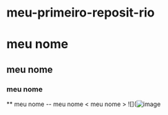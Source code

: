 # meu-primeiro-reposit-rio
# meu nome
## meu nome
### meu nome 
** meu nome 
-- meu nome
< meu nome >
![](![image](https://user-images.githubusercontent.com/107185553/176662422-ad873c17-9ff8-434a-8be8-8005b7542a94.png)
